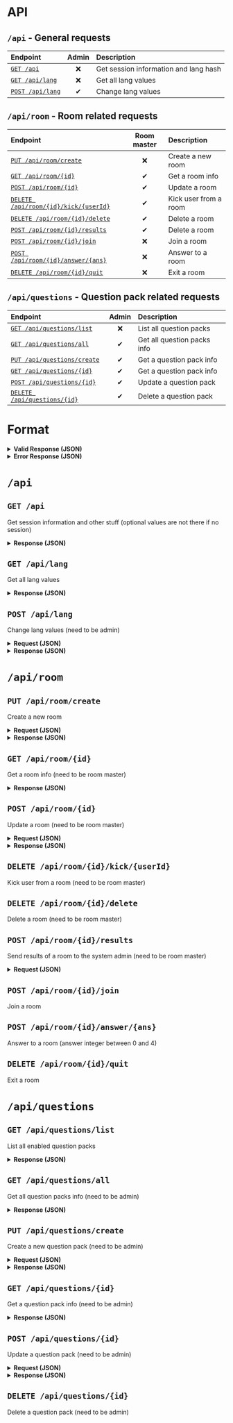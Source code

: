 # API

## `/api` - General requests

Endpoint | Admin | Description
:--- | :---: | :---
[`GET /api`](#get-api) | ❌ | Get session information and lang hash
[`GET /api/lang`](#get-api-lang) | ❌ | Get all lang values
[`POST /api/lang`](#post-api-lang) | ✔ | Change lang values

## `/api/room` - Room related requests

Endpoint | Room master | Description
:--- | :---: | :---
[`PUT /api/room/create`](#put-api-room-create) | ❌ | Create a new room
[`GET /api/room/{id}`](#get-api-room-id-) | ✔ | Get a room info
[`POST /api/room/{id}`](#post-api-room-id-) | ✔ | Update a room
[`DELETE /api/room/{id}/kick/{userId}`](#delete-api-room-id-kick-userid-) | ✔ | Kick user from a room
[`DELETE /api/room/{id}/delete`](#delete-api-room-id-delete) | ✔ | Delete a room
[`POST /api/room/{id}/results`](#post-api-room-id-results) | ✔ | Delete a room
[`POST /api/room/{id}/join`](#post-api-room-id-join) | ❌ | Join a room
[`POST /api/room/{id}/answer/{ans}`](#post-api-room-id-answer-ans-) | ❌ | Answer to a room
[`DELETE /api/room/{id}/quit`](#delete-api-room-id-quit) | ❌ | Exit a room

## `/api/questions` - Question pack related requests

Endpoint | Admin | Description
:--- | :---: | :---
[`GET /api/questions/list`](#get-api-questions-list) | ❌ | List all question packs
[`GET /api/questions/all`](#get-api-questions-all) | ✔ | Get all question packs info
[`PUT /api/questions/create`](#put-api-questions-create) | ✔ | Get a question pack info
[`GET /api/questions/{id}`](#get-api-questions-id-) | ✔ | Get a question pack info
[`POST /api/questions/{id}`](#post-api-questions-id-) | ✔ | Update a question pack
[`DELETE /api/questions/{id}`](#delete-api-questions-id-) | ✔ | Delete a question pack

# Format

<details><summary><b>Valid Response (JSON)</b></summary><p>

```JSON
{
    "code" : 200
    "value" : "object"
}
```

</p></details><details><summary><b>Error Response (JSON)</b></summary><p>

```JSON
{
    "code" : "int"
    "error" : "string"
}
```

</p></details>

# `/api`
## `GET /api`
Get session information and other stuff (optional values are not there if no session)
<details><summary><b>Response (JSON)</b></summary><p>

```JSON
"value" : {
    "langHash" : "long"
    "appPath" : "string"
    "userEmail" : "string (optional)",
    "userName" : "string (optional)"
    "userId" : "string (optional)",
    "userImageUrl" : "string (optional)",
    "admin": "boolean (optional)",
}
```

</p></details>

## `GET /api/lang`
Get all lang values
<details><summary><b>Response (JSON)</b></summary><p>

```JSON
"value" : {
    "hash" : "long",
    "lang" : {
        "key" : "string",
        ...
    }
}
```

</p></details>

## `POST /api/lang`
Change lang values (need to be admin)
<details><summary><b>Request (JSON)</b></summary><p>

```JSON
{
    "lang" : {
        "key" : "string",
        ...
    }
}
```

</p></details><details><summary><b>Response (JSON)</b></summary><p>

```JSON
"value" : {
    "hash" : "int",
    "lang" : {
        "key" : "string",
        ...
    }
}
```

</p></details>

# `/api/room`
## `PUT /api/room/create`
Create a new room
<details><summary><b>Request (JSON)</b></summary><p>

```JSON
{
	"packId" : "int",
	"lock" : "boolean (optional)"
}
```

</p></details><details><summary><b>Response (JSON)</b></summary><p>

```JSON
"value" : {
	"id" : "string",
	"lock" : "boolean",
	"lockAnswers" : "boolean",
	"users" : [{
		"id" : "string",
		"name" : "string",
		"imageUrl" : "string",
		"answer" : "int"
	}],
	"pack" : {
		"id" : "int",
		"name" : "string",
		"video" : "string",
		"message" : "string",
		"questions" : [{
			"text" : "string",
			"answers" : ["string"],
			"links" : ["string"]
		}]
	}
}
```

</p></details>

## `GET /api/room/{id}`
Get a room info (need to be room master)
<details><summary><b>Response (JSON)</b></summary><p>

```JSON
"value" : {
	"id" : "string",
	"lock" : "boolean",
	"lockAnswers" : "boolean",
	"users" : [{
		"id" : "string",
		"name" : "string",
		"imageUrl" : "string",
		"answer" : "int"
	}]
}
```

</p></details>

## `POST /api/room/{id}`
Update a room (need to be room master)
<details><summary><b>Request (JSON)</b></summary><p>

```JSON
{
	"lock" : "boolean (optional)",
	"lockAnswers" : "boolean (optional)",
	"reset" : "any (optional)"
}
```

</p></details><details><summary><b>Response (JSON)</b></summary><p>

```JSON
"value" : {
	"id" : "string",
	"lock" : "boolean",
	"lockAnswers" : "boolean",
	"users" : [{
		"id" : "string",
		"name" : "string",
		"imageUrl" : "string",
		"answer" : "int"
	}]
}
```

</p></details>

## `DELETE /api/room/{id}/kick/{userId}`
Kick user from a room (need to be room master)
## `DELETE /api/room/{id}/delete`
Delete a room (need to be room master)
## `POST /api/room/{id}/results`
Send results of a room to the system admin (need to be room master)
<details><summary><b>Request (JSON)</b></summary><p>

```JSON
{
    "datetime" : "int"
	"duration" : "int",
	"target" : "int",
	"packId": "int",
	"users" : [{
	    "id" : "string",
	    "name" : "string",
	    "email" : "string (optional)",
	    "score" : "int",
	    "groupTeaching" : "int",
	    "teachingFailed" : "int"
	}],
	"questions" : [{
	    "right" : "int",
	    "wrong" : "int",
	    "unanswered" : "int",
	    "score" : "int"
	}],
	"videos" : [string],
	"teachers" : [[string]]
}
```

</p></details>

## `POST /api/room/{id}/join`
Join a room
## `POST /api/room/{id}/answer/{ans}`
Answer to a room (answer integer between 0 and 4)
## `DELETE /api/room/{id}/quit`
Exit a room

# `/api/questions`
## `GET /api/questions/list`
List all enabled question packs
<details><summary><b>Response (JSON)</b></summary><p>

```JSON
"value" : [{
    "id" : "int",
    "name" : "string",
    "questionCount" : "int"
}]
```

</p></details>

## `GET /api/questions/all`
Get all question packs info (need to be admin)
<details><summary><b>Response (JSON)</b></summary><p>

```JSON
"value" : [{
    "id" : "int",
    "name" : "string",
    "message" : "string",
    "enabled" : "boolean",
    "questions" : [{
        "text" : "string",
        "answers" : ["string"],
        "links" : ["string"]
    }]
}]
```

</p></details>

## `PUT /api/questions/create`
Create a new question pack (need to be admin)
<details><summary><b>Request (JSON)</b></summary><p>

```JSON
{
    "name" : "string",
    "video" : "string (optional)",
    "message" : "string (optional)",
    "enabled" : "boolean (optional)",
    "questions" : [{
        "text" : "string",
        "answers" : ["string"],
        "links" : ["string"]
    }]
}
```

</p></details><details><summary><b>Response (JSON)</b></summary><p>

```JSON
"value" : {
    "id" : "int",
    "name" : "string",
    "video" : "string",
    "message" : "string",
    "enabled" : "boolean",
    "questions" : [{
        "text" : "string",
        "answers" : ["string"],
        "links" : ["string"]
    }]
}
```

</p></details>

## `GET /api/questions/{id}`
Get a question pack info (need to be admin)
<details><summary><b>Response (JSON)</b></summary><p>

```JSON
"value" : {
    "id" : "int",
    "name" : "string",
    "video" : "string",
    "message" : "string",
    "enabled" : "boolean",
    "questions" : [{
        "text" : "string",
        "answers" : ["string"],
        "links" : ["string"]
    }]
}
```

</p></details>

## `POST /api/questions/{id}`
Update a question pack (need to be admin)
<details><summary><b>Request (JSON)</b></summary><p>

```JSON
{
    "name" : "string",
    "video" : "string (optional)",
    "message" : "string (optional)",
    "enabled" : "boolean (optional)",
    "questions" : [{
        "text" : "string",
        "answers" : ["string"],
        "links" : ["string"]
    }]
}
```

</p></details><details><summary><b>Response (JSON)</b></summary><p>

```JSON
"value" : {
    "id" : "int",
    "name" : "string",
    "video" : "string",
    "message" : "string",
    "enabled" : "boolean",
    "questions" : [{
        "text" : "string",
        "answers" : ["string"],
        "links" : ["string"]
    }]
}
```

</p></details>

## `DELETE /api/questions/{id}`
Delete a question pack (need to be admin)